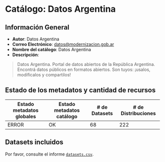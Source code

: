 
# Catálogo: Datos Argentina

## Información General

- **Autor**: Datos Argentina
- **Correo Electrónico**: datos@modernizacion.gob.ar
- **Nombre del catálogo**: Datos Argentina
- **Descripción**:

> Datos Argentina. Portal de datos abiertos de la República Argentina. Encontrá datos públicos en formatos abiertos. Son tuyos: ¡usalos, modificalos y compartilos!

## Estado de los metadatos y cantidad de recursos

Estado metadatos globales | Estado metadatos catálogo | # de Datasets | # de Distribuciones
--------------------------|---------------------------|---------------|--------------------
ERROR | OK | 68 | 222

## Datasets incluidos

Por favor, consulte el informe [`datasets.csv`](datasets.csv).
